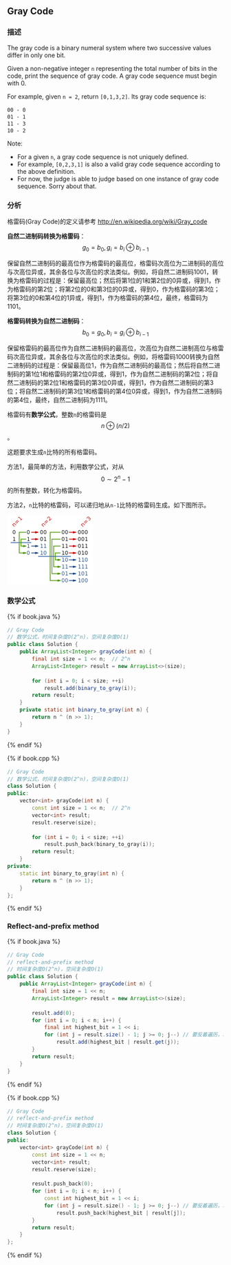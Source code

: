 ## Gray Code


### 描述

The gray code is a binary numeral system where two successive values differ in only one bit.

Given a non-negative integer `n` representing the total number of bits in the code, print the sequence of gray code. A gray code sequence must begin with 0.

For example, given `n = 2`, return `[0,1,3,2]`. Its gray code sequence is:

```
00 - 0
01 - 1
11 - 3
10 - 2
```


Note:

* For a given `n`, a gray code sequence is not uniquely defined.
* For example, `[0,2,3,1]` is also a valid gray code sequence according to the above definition.
* For now, the judge is able to judge based on one instance of gray code sequence. Sorry about that.


### 分析

格雷码(Gray Code)的定义请参考 <http://en.wikipedia.org/wiki/Gray_code>

**自然二进制码转换为格雷码**：$$g_0=b_0, g_i=b_i \oplus b_{i-1}$$

保留自然二进制码的最高位作为格雷码的最高位，格雷码次高位为二进制码的高位与次高位异或，其余各位与次高位的求法类似。例如，将自然二进制码1001，转换为格雷码的过程是：保留最高位；然后将第1位的1和第2位的0异或，得到1，作为格雷码的第2位；将第2位的0和第3位的0异或，得到0，作为格雷码的第3位；将第3位的0和第4位的1异或，得到1，作为格雷码的第4位，最终，格雷码为1101。

**格雷码转换为自然二进制码**：$$b_0=g_0, b_i=g_i \oplus b_{i-1}$$

保留格雷码的最高位作为自然二进制码的最高位，次高位为自然二进制高位与格雷码次高位异或，其余各位与次高位的求法类似。例如，将格雷码1000转换为自然二进制码的过程是：保留最高位1，作为自然二进制码的最高位；然后将自然二进制码的第1位1和格雷码的第2位0异或，得到1，作为自然二进制码的第2位；将自然二进制码的第2位1和格雷码的第3位0异或，得到1，作为自然二进制码的第3位；将自然二进制码的第3位1和格雷码的第4位0异或，得到1，作为自然二进制码的第4位，最终，自然二进制码为1111。

格雷码有**数学公式**，整数`n`的格雷码是$$n \oplus (n/2)$$。

这题要求生成`n`比特的所有格雷码。

方法1，最简单的方法，利用数学公式，对从 $$0\sim2^n-1$$的所有整数，转化为格雷码。

方法2，`n`比特的格雷码，可以递归地从`n-1`比特的格雷码生成。如下图所示。

![The first few steps of the reflect-and-prefix method.](../images/gray-code-construction.png)


### 数学公式

{% if book.java %}
```java
// Gray Code
// 数学公式，时间复杂度O(2^n)，空间复杂度O(1)
public class Solution {
    public ArrayList<Integer> grayCode(int n) {
        final int size = 1 << n;  // 2^n
        ArrayList<Integer> result = new ArrayList<>(size);

        for (int i = 0; i < size; ++i)
            result.add(binary_to_gray(i));
        return result;
    }
    private static int binary_to_gray(int n) {
        return n ^ (n >> 1);
    }
}
```
{% endif %}

{% if book.cpp %}
```cpp
// Gray Code
// 数学公式，时间复杂度O(2^n)，空间复杂度O(1)
class Solution {
public:
    vector<int> grayCode(int n) {
        const int size = 1 << n;  // 2^n
        vector<int> result;
        result.reserve(size);

        for (int i = 0; i < size; ++i)
            result.push_back(binary_to_gray(i));
        return result;
    }
private:
    static int binary_to_gray(int n) {
        return n ^ (n >> 1);
    }
};
```
{% endif %}


### Reflect-and-prefix method

{% if book.java %}
```java
// Gray Code
// reflect-and-prefix method
// 时间复杂度O(2^n)，空间复杂度O(1)
public class Solution {
    public ArrayList<Integer> grayCode(int n) {
        final int size = 1 << n;
        ArrayList<Integer> result = new ArrayList<>(size);

        result.add(0);
        for (int i = 0; i < n; i++) {
            final int highest_bit = 1 << i;
            for (int j = result.size() - 1; j >= 0; j--) // 要反着遍历，才能对称
                result.add(highest_bit | result.get(j));
        }
        return result;
    }
}
```
{% endif %}

{% if book.cpp %}
```cpp
// Gray Code
// reflect-and-prefix method
// 时间复杂度O(2^n)，空间复杂度O(1)
class Solution {
public:
    vector<int> grayCode(int n) {
        const int size = 1 << n;
        vector<int> result;
        result.reserve(size);
        
        result.push_back(0);
        for (int i = 0; i < n; i++) {
            const int highest_bit = 1 << i;
            for (int j = result.size() - 1; j >= 0; j--) // 要反着遍历，才能对称
                result.push_back(highest_bit | result[j]);
        }
        return result;
    }
};
```
{% endif %}
